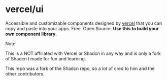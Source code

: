 # vercel/ui

Accessible and customizable components designed by [vercel](https://vercel.com) that you can copy and paste into your apps. Free. Open Source. **Use this to build your own component library**.

> [!NOTE]
> This is a NOT affiliated with Vercel or Shadcn in any way and is only a fork of Shadcn I made for fun and learning.

This repo was a fork of the Shadcn repo, so a lot of cred to him and the other contributors.
